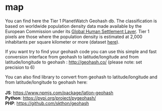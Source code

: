 # map

You can find here the Tier 1 PlanetWatch Geohash db. The classification is based on worldwide population density data made available by the European Commission under its <a href="https://ghsl.jrc.ec.europa.eu/download.php?ds=pop">Global Human Settlement Layer</a>. Tier 1 pixels are those where the population density is estimated at 2,000 inhabitants per square kilometer or more (dataset <a href="https://cidportal.jrc.ec.europa.eu/ftp/jrc-opendata/GHSL/GHS_POP_MT_GLOBE_R2019A/GHS_POP_E2015_GLOBE_R2019A_4326_30ss/V1-0/GHS_POP_E2015_GLOBE_R2019A_4326_30ss_V1_0.zip">here</a>).

If you want try to find your geohash code you can use this simple and fast conversion interface from geohash to latitude/longitude and from latitude/longitude to geohash : http://geohash.co/  (please note: set precision to 6)

You can also find library to convert from geohash to latitude/longitude and from latitude/longitude to geohash here:<br><br>
<b>JS</b>: https://www.npmjs.com/package/latlon-geohash<br>
<b>Python</b>: https://pypi.org/project/pygeohash/<br>
<b>PHP</b>: https://github.com/skthon/geohash
